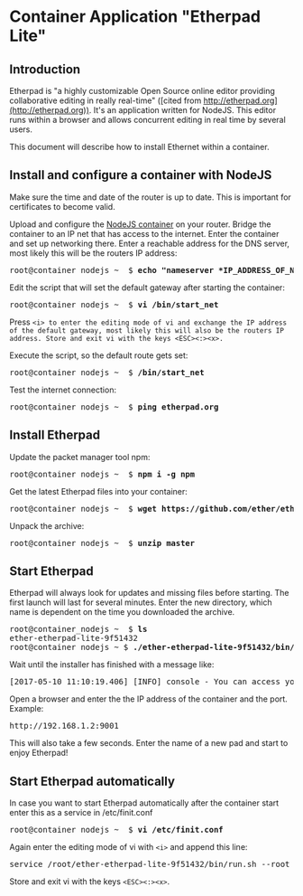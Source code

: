 # Container Application "Etherpad Lite"

## Introduction
Etherpad is "a highly customizable Open Source online editor providing collaborative editing in really real-time" ([cited from http://etherpad.org](http://etherpad.org)). It's an application written for NodeJS. This editor runs within a browser and allows concurrent editing in real time by several users.

This document will describe how to install Ethernet within a container.

## Install and configure a container with NodeJS
Make sure the time and date of the router is up to date. This is important for certificates to become valid.

Upload and configure the [NodeJS container](https://m3-container.net/M3_Container/images/container_nodejs.tar) on your router. Bridge the container to an IP net that has access to the internet. Enter the container and set up networking there. Enter a reachable address for the DNS server, most likely this will be the routers IP address:
<pre>
root@container_nodejs ~  $ <b>echo "nameserver *IP_ADDRESS_OF_NAMESERVER*" > /etc/resolv.conf</b>
</pre>

Edit the script that will set the default gateway after starting the container:
<pre>
root@container_nodejs ~  $ <b>vi /bin/start_net</b>
</pre>
Press ```<i> to enter the editing mode of vi and exchange the IP address of the default gateway, most likely this will also be the routers IP address. Store and exit vi with the keys <ESC><:><x>.```

Execute the script, so the default route gets set:
<pre>
root@container_nodejs ~  $ <b>/bin/start_net</b>
</pre>

Test the internet connection:
<pre>
root@container_nodejs ~  $ <b>ping etherpad.org</b>
</pre>

## Install Etherpad
Update the packet manager tool npm:
<pre>
root@container_nodejs ~  $ <b>npm i -g npm</b>
</pre>

Get the latest Etherpad files into your container:
<pre>
root@container_nodejs ~  $ <b>wget https://github.com/ether/etherpad-lite/zipball/master</b>
</pre>

Unpack the archive:
<pre>
root@container_nodejs ~  $ <b>unzip master</b>
</pre>

## Start Etherpad
Etherpad will always look for updates and missing files before starting. The first launch will last for several minutes. Enter the new directory, which name is dependent on the time you downloaded the archive.
<pre>
root@container_nodejs ~  $ <b>ls</b>
ether-etherpad-lite-9f51432
root@container_nodejs ~ $ <b>./ether-etherpad-lite-9f51432/bin/run.sh --root</b>
</pre>

Wait until the installer has finished with a message like:
<pre>
[2017-05-10 11:10:19.406] [INFO] console - You can access your Etherpad instance at http://0.0.0.0:9001/
</pre>

Open a browser and enter the the IP address of the container and the port. Example:
<pre>
http://192.168.1.2:9001
</pre>

This will also take a few seconds. Enter the name of a new pad and start to enjoy Etherpad!

## Start Etherpad automatically
In case you want to start Etherpad automatically after the container start enter this as a service in /etc/finit.conf

<pre>
root@container_nodejs ~  $ <b>vi /etc/finit.conf</b>
</pre>

Again enter the editing mode of vi with ```<i>``` and append this line:
<pre>
service /root/ether-etherpad-lite-9f51432/bin/run.sh --root
</pre>

Store and exit vi with the keys ```<ESC><:><x>```.
